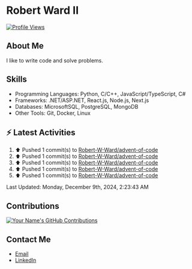 
# Robert Ward II

[![Profile Views](https://komarev.com/ghpvc/?username=Robert-W-Ward)](https://github.com/Robert-W-Ward)

## About Me
I like to write code and solve problems.

## Skills
- Programming Languages: Python, C/C++, JavaScript/TypeScript, C#
- Frameworks: .NET/ASP.NET, React.js, Node.js, Next.js
- Databases: MicrosoftSQL, PostgreSQL, MongoDB
- Other Tools: Git, Docker, Linux

## :zap: Latest Activities
<!--RECENT_ACTIVITY:start-->
1. ⬆️ Pushed 1 commit(s) to [Robert-W-Ward/advent-of-code](https://github.com/Robert-W-Ward/advent-of-code)
2. ⬆️ Pushed 1 commit(s) to [Robert-W-Ward/advent-of-code](https://github.com/Robert-W-Ward/advent-of-code)
3. ⬆️ Pushed 1 commit(s) to [Robert-W-Ward/advent-of-code](https://github.com/Robert-W-Ward/advent-of-code)
4. ⬆️ Pushed 1 commit(s) to [Robert-W-Ward/advent-of-code](https://github.com/Robert-W-Ward/advent-of-code)
5. ⬆️ Pushed 1 commit(s) to [Robert-W-Ward/advent-of-code](https://github.com/Robert-W-Ward/advent-of-code)
<!--RECENT_ACTIVITY:end-->

<!--RECENT_ACTIVITY:last_update-->
Last Updated: Monday, December 9th, 2024, 2:23:43 AM
<!--RECENT_ACTIVITY:last_update_end-->

<!--END_SECTIN:activity-->
## Contributions
[![Your Name's GitHub Contributions](https://github-readme-streak-stats.herokuapp.com/?user=Robert-W-Ward&theme=radical)](https://github.com/your-username)

## Contact Me
- [Email](mailto:robertwesleyward2019@gmail.com)
- [LinkedIn](https://linkedin.com/in/https://www.linkedin.com/in/robert-ward-ii/)
